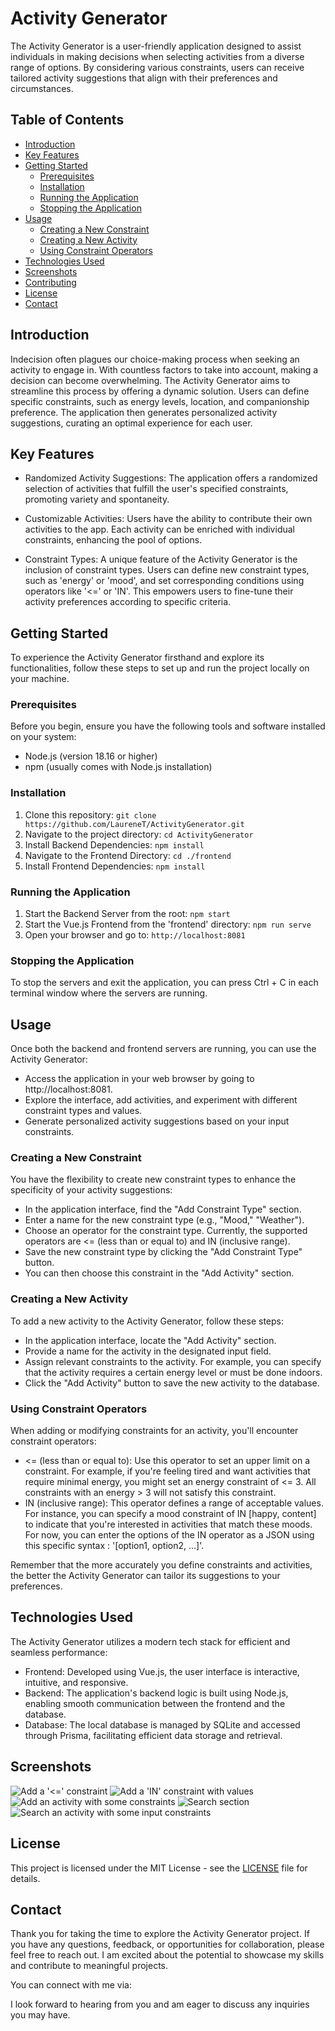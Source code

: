 # Activity Generator

The Activity Generator is a user-friendly application designed to assist individuals in making decisions when selecting activities from a diverse range of options. By considering various constraints, users can receive tailored activity suggestions that align with their preferences and circumstances.

## Table of Contents

- [Introduction](#introduction)
- [Key Features](#key-features)
- [Getting Started](#getting-started)
  - [Prerequisites](#prerequisites)
  - [Installation](#installation)
  - [Running the Application](#running-the-application)
  - [Stopping the Application](#stopping-the-application)
- [Usage](#usage)
  - [Creating a New Constraint](#creating-a-new-constraint)
  - [Creating a New Activity](#creating-a-new-activity)
  - [Using Constraint Operators](#using-constraint-operators)
- [Technologies Used](#technologies-used)
- [Screenshots](#screenshots)
- [Contributing](#contributing)
- [License](#license)
- [Contact](#contact)

## Introduction

Indecision often plagues our choice-making process when seeking an activity to engage in. With countless factors to take into account, making a decision can become overwhelming. The Activity Generator aims to streamline this process by offering a dynamic solution. Users can define specific constraints, such as energy levels, location, and companionship preference. The application then generates personalized activity suggestions, curating an optimal experience for each user.

## Key Features

- Randomized Activity Suggestions: The application offers a randomized selection of activities that fulfill the user's specified constraints, promoting variety and spontaneity.

- Customizable Activities: Users have the ability to contribute their own activities to the app. Each activity can be enriched with individual constraints, enhancing the pool of options.

- Constraint Types: A unique feature of the Activity Generator is the inclusion of constraint types. Users can define new constraint types, such as 'energy' or 'mood', and set corresponding conditions using operators like '<=' or 'IN'. This empowers users to fine-tune their activity preferences according to specific criteria.

## Getting Started

To experience the Activity Generator firsthand and explore its functionalities, follow these steps to set up and run the project locally on your machine.

### Prerequisites

Before you begin, ensure you have the following tools and software installed on your system:

- Node.js (version 18.16 or higher)
- npm (usually comes with Node.js installation)

### Installation

1. Clone this repository: `git clone https://github.com/LaureneT/ActivityGenerator.git`
2. Navigate to the project directory: `cd ActivityGenerator`
3. Install Backend Dependencies: `npm install`
4. Navigate to the Frontend Directory: `cd ./frontend`
5. Install Frontend Dependencies: `npm install`

### Running the Application

1. Start the Backend Server from the root: `npm start`
2. Start the Vue.js Frontend from the 'frontend' directory: `npm run serve`
3. Open your browser and go to: `http://localhost:8081`

### Stopping the Application

To stop the servers and exit the application, you can press Ctrl + C in each terminal window where the servers are running.

## Usage

Once both the backend and frontend servers are running, you can use the Activity Generator:

- Access the application in your web browser by going to http://localhost:8081.
- Explore the interface, add activities, and experiment with different constraint types and values.
- Generate personalized activity suggestions based on your input constraints.

### Creating a New Constraint

You have the flexibility to create new constraint types to enhance the specificity of your activity suggestions:

- In the application interface, find the "Add Constraint Type" section.
- Enter a name for the new constraint type (e.g., "Mood," "Weather").
- Choose an operator for the constraint type. Currently, the supported operators are <= (less than or equal to) and IN (inclusive range).
- Save the new constraint type by clicking the "Add Constraint Type" button. 
- You can then choose this constraint in the "Add Activity" section.

### Creating a New Activity

To add a new activity to the Activity Generator, follow these steps:

- In the application interface, locate the "Add Activity" section.
- Provide a name for the activity in the designated input field.
- Assign relevant constraints to the activity. For example, you can specify that the activity requires a certain energy level or must be done indoors.
- Click the "Add Activity" button to save the new activity to the database.

### Using Constraint Operators

When adding or modifying constraints for an activity, you'll encounter constraint operators:

- <= (less than or equal to): Use this operator to set an upper limit on a constraint. For example, if you're feeling tired and want activities that require minimal energy, you might set an energy constraint of <= 3. All constraints with an energy > 3 will not satisfy this constraint.
- IN (inclusive range): This operator defines a range of acceptable values. For instance, you can specify a mood constraint of IN [happy, content] to indicate that you're interested in activities that match these moods. For now, you can enter the options of the IN operator as a JSON using this specific syntax : '[option1, option2, ...]'.

Remember that the more accurately you define constraints and activities, the better the Activity Generator can tailor its suggestions to your preferences.

## Technologies Used

The Activity Generator utilizes a modern tech stack for efficient and seamless performance:

- Frontend: Developed using Vue.js, the user interface is interactive, intuitive, and responsive.
- Backend: The application's backend logic is built using Node.js, enabling smooth communication between the frontend and the database.
- Database: The local database is managed by SQLite and accessed through Prisma, facilitating efficient data storage and retrieval.

## Screenshots

![Add a '<=' constraint ](screenshots/add-constraint-example-lessthan.png)
![Add a 'IN' constraint with values](screenshots/add-constraint-example-in.png)
![Add an activity with some constraints](screenshots/add-activity-example.png)
![Search section](screenshots/search-section.png)
![Search an activity with some input constraints](screenshots/search-with-input-constraints.png)

## License

This project is licensed under the MIT License - see the [LICENSE](LICENSE) file for details.

## Contact

Thank you for taking the time to explore the Activity Generator project. If you have any questions, feedback, or opportunities for collaboration, please feel free to reach out. I am excited about the potential to showcase my skills and contribute to meaningful projects.

You can connect with me via:



I look forward to hearing from you and am eager to discuss any inquiries you may have.
